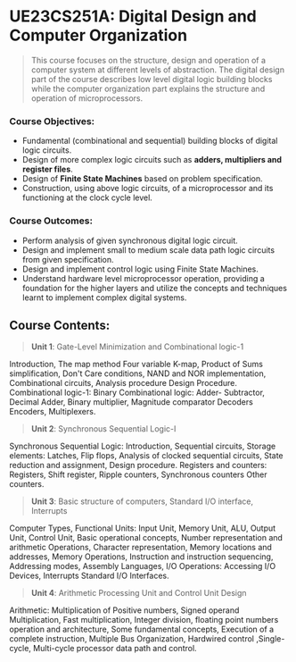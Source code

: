 # UE23CS251A: Digital Design and Computer Organization

> This course focuses on the structure, design and operation of a computer system at different levels of abstraction. The digital design part of the course describes low level digital logic building blocks while the computer organization part explains the structure and operation of microprocessors.

### Course Objectives:

- Fundamental (combinational and sequential) building blocks of digital logic circuits.
- Design of more complex logic circuits such as **adders, multipliers and register files**.
- Design of **Finite State Machines** based on problem specification.
- Construction, using above logic circuits, of a microprocessor and its functioning at the clock cycle level.

### Course Outcomes:

- Perform analysis of given synchronous digital logic circuit.
- Design and implement small to medium scale data path logic circuits from given specification.
- Design and implement control logic using Finite State Machines.
- Understand hardware level microprocessor operation, providing a foundation for the higher layers and utilize the concepts and techniques learnt to implement complex digital systems.

## Course Contents:

>**Unit 1**: Gate-Level Minimization and Combinational logic-1

Introduction, The map method Four variable K-map, Product of Sums simplification, Don't Care conditions, NAND and NOR implementation, Combinational circuits, Analysis procedure Design Procedure. Combinational logic-1: Binary Combinational logic: Adder- Subtractor, Decimal Adder, Binary multiplier, Magnitude comparator Decoders Encoders, Multiplexers.

>**Unit 2**: Synchronous Sequential Logic-I

Synchronous Sequential Logic: Introduction, Sequential circuits, Storage elements: Latches, Flip flops, Analysis of clocked sequential circuits, State reduction and assignment, Design procedure. Registers and counters: Registers, Shift register, Ripple counters, Synchronous counters Other counters.

>**Unit 3**: Basic structure of computers, Standard I/O interface, Interrupts

Computer Types, Functional Units: Input Unit, Memory Unit, ALU, Output Unit, Control Unit, Basic operational concepts, Number representation and arithmetic Operations, Character representation, Memory locations and addresses, Memory Operations, Instruction and instruction sequencing, Addressing modes, Assembly Languages, I/O Operations: Accessing I/O Devices, Interrupts Standard I/O Interfaces.

>**Unit 4**: Arithmetic Processing Unit and Control Unit Design

Arithmetic: Multiplication of Positive numbers, Signed operand Multiplication, Fast multiplication, Integer division, floating point numbers operation and architecture, Some fundamental concepts, Execution of a complete instruction, Multiple Bus Organization, Hardwired control ,Single-cycle, Multi-cycle processor data path and control.